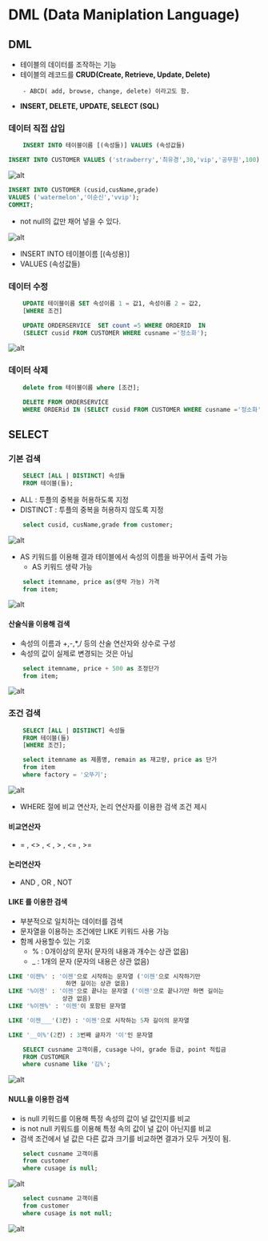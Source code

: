 DML (Data Maniplation Language)
=================================

## DML
* 테이블의 데이터를 조작하는 기능
* 테이블의 레코드를 **CRUD(Create, Retrieve, Update, Delete)**

```
    - ABCD( add, browse, change, delete) 이라고도 함.
```

* **INSERT, DELETE, UPDATE, SELECT (SQL)**


### 데이터 직접 삽입

```sql
    INSERT INTO 테이블이름 [(속성들)] VALUES (속성값들)
```

```sql
INSERT INTO CUSTOMER VALUES ('strawberry','최유경',30,'vip','공무원',100);
```

![alt](/assets/images/post/Database/sql/2.png)

```sql
INSERT INTO CUSTOMER (cusid,cusName,grade) 
VALUES ('watermelon','이순신','vvip');
COMMIT;
```

* not null의 값만 채어 넣을 수 있다.

![alt](/assets/images/post/Database/sql/4.png)

* INSERT INTO 테이블이름 [(속성용)]
* VALUES (속성값들)

### 데이터 수정

```SQL
    UPDATE 테이블이름 SET 속성이름 1 = 값1, 속성이름 2 = 값2,
    [WHERE 조건]
```

```sql
    UPDATE ORDERSERVICE  SET count =5 WHERE ORDERID  IN   
    (SELECT cusid FROM CUSTOMER WHERE cusname ='정소화');
```

![alt](/assets/images/post/Database/sql/5.png)

### 데이터 삭제

```sql
    delete from 테이블이름 where [조건];
```

```sql
    DELETE FROM ORDERSERVICE 
    WHERE ORDERid IN (SELECT cusid FROM CUSTOMER WHERE cusname ='정소화');
```

## SELECT  

### 기본 검색 

```SQL
    SELECT [ALL | DISTINCT] 속성들
    FROM 테이블(들);
```

* ALL : 투플의 중복을 허용하도록 지정
* DISTINCT : 투플의 중복을 허용하지 않도록 지정

```sql
    select cusid, cusName,grade from customer;
```

![alt](/assets/images/post/Database/sql/6.png)

* AS 키워드를 이용해 결과 테이블에서 속성의 이름을 바꾸어서 출력 가능
    * AS 키워드 생략 가능

```sql
    select itemname, price as(생략 가능) 가격
    from item;
```

![alt](/assets/images/post/Database/sql/7.png)

#### 산술식을 이용해 검색
* 속성의 이름과 +,-,*,/ 등의 산술 연산자와 상수로 구성
* 속성의 값이 실제로 변경되는 것은 아님

```sql
    select itemname, price + 500 as 조정단가
    from item;
```

![alt](/assets/images/post/Database/sql/8.png)


### 조건 검색

```sql
    SELECT [ALL | DISTINCT] 속성들
    FROM 테이블(들)
    [WHERE 조건];
```

```sql
    select itemname as 제품명, remain as 재고량, price as 단가 
    from item
    where factory = '오뚜기';
```

![alt](/assets/images/post/Database/sql/9.png)


* WHERE 절에 비교 연산자, 논리 연산자를 이용한 검색 조건 제시

#### 비교연산자
* = , <> , < , > , <= , >=

#### 논리연산자
* AND , OR , NOT

#### LIKE 를 이용한 검색
* 부분적으로 일치하는 데이터를 검색
* 문자열을 이용하는 조건에만 LIKE 키워드 사용 가능
* 함께 사용할수 있는 기호
    * % : 0개이상의 문자( 문자의 내용과 개수는 상관 없음) 
    * _ : 1개의 문자 (문자의 내용은 상관 없음)

```SQL
LIKE '이젠%' : '이젠'으로 시작하는 문자열 ('이젠'으로 시작하기만   
                하면 길이는 상관 없음) 
LIKE '%이젠' : '이젠'으로 끝나는 문자열 ('이젠'으로 끝나기만 하면 길이는    
               상관 없음) 
LIKE '%이젠%' : '이젠'이 포함된 문자열

LIKE '이젠___'(3칸) : '이젠'으로 시작하는 5자 길이의 문자열

LIKE '__이%'(2칸) : 3번째 글자가 '이'인 문자열
```

```sql
    SELECT cusname 고객이름, cusage 나이, grade 등급, point 적립금
    FROM CUSTOMER
    where cusname like '김%';
```

![alt](/assets/images/post/Database/sql/10.png)

#### NULL을 이용한 검색
* is null 키워드를 이용해 특정 속성의 값이 널 값인지를 비교
* is not null 키워드를 이용해 특정 속의 값이 널 값이 아닌지를 비교
* 검색 조건에서 널 값은 다른 값과 크기를 비교하면 결과가 모두 거짓이 됨.

```sql
    select cusname 고객이름
    from customer
    where cusage is null;
```

![alt](/assets/images/post/Database/sql/11.png)

```sql
    select cusname 고객이름
    from customer
    where cusage is not null;
```

![alt](/assets/images/post/Database/sql/12.png)
